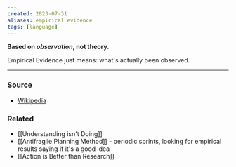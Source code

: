 ```yaml
---
created: 2023-07-31
aliases: empirical evidence
tags: [language]
---
```

**Based on *observation*, not theory.**

Empirical Evidence just means: what's actually been observed. 

---
### Source
- [Wikipedia](https://en.wikipedia.org/wiki/Empirical_evidence)

### Related
- [[Understanding isn't Doing]]
- [[Antifragile Planning Method]] - periodic sprints, looking for empirical results saying if it's a good idea
- [[Action is Better than Research]]
 